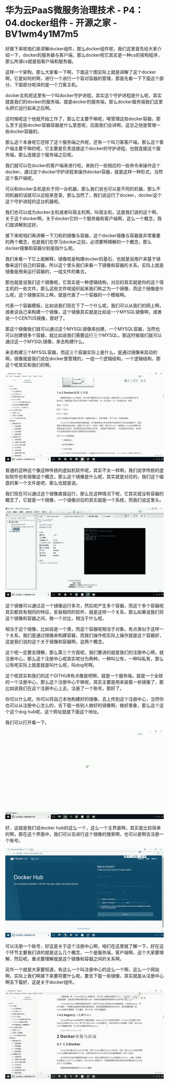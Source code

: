 # 华为云PaaS微服务治理技术 - P4：04.docker组件 - 开源之家 - BV1wm4y1M7m5

好接下来呢咱们来讲解docker组件，那么docker组件呢，我们这里首先给大家介绍一下，docker的服务器与客户端，那么docker呢它其实是一种cs的架构程序，那么所谓cs就是指客户端和服务器。

这样一个架构，那么大家看一下啊，下面这个图实际上就是讲解了这个docker啊，它是如何的啊，进行一个进行一个容对容器的管理，那首先看一下下面这个部分，下面部分呢讲的是一个刀客主机。

docker主机呢这里有一个叫docker守护进程，其实这个守护进程是什么呢，其实就是我们的docker的服务端，就是docker的服务端，那么docker服务端我们这里头把它运行起来之后啊。

这时候呢这个他就开始工作了，那么它主要干嘛呢，唉管理这些docker容器，那么至于这些docker容器容器是什么意思呢，后面我们会讲啊，这总之他是管理一些docker容器的。

那么这个本身呢它还除了这个服务端之外呢，还有一个叫刀客客户端，那么这个客户端主要干嘛的呢，它主要是负责连接这个docker的守护进程，也就连接这个服务端，那么连接这个服务端之后呢。

我们就可以在docker的客户端来进行呃，来执行一些相应的一些命令来操作这个docker，通过这个docker守护进程来操作docker容器，就是这样一种形式，当然这个客户端呢。

可以和docker主机是处于同一台机器，那么我们说也可以是不同的机器，那么不同机器的话就可以远程来登录，那么当然了，我们说运行了docker，docker这个这个守护进程的这台机器呢。

我们也可以成为docker主机或者叫宿主机啊，叫宿主机，这是我们说的这个啊，关于这个docker啊，关于docker它的一个服务器和客户端啊，这么一个概念，我们就讲解到这好。

接下来呢咱们再讲解一下刀和的镜像与容器，这个docker镜像与容器是非常重要的两个概念，也是我们在学习docker之前，必须要啊理解的一个概念，那么docker镜像和容器分别是指什么呢。

我们来看一下它上面解释，镜像呢是构建docker的基石，也就是说用户来基于镜像来运行自己的容器，所以这个里头我们来看一下镜像和容器的关系，实际上就是镜像是用来运行容器的，一组文件的集合。

那也就是说我们这个镜像呢，它其实是一种逻辑结构，对应的其实就是你的这个宿主机的一些文件，那么这些文件呢组织起来我们称之为一个镜像，而这个镜像是什么呢，这个镜像实际上啊，就是代表了一个容器的一个模板啊。

代表一个容器模板，比如说我们现在下了一个什么呢，我们可以从我们的网上啊，或者说自己来构建一个镜像，这个镜像其实就是比如说一个MYSQL镜像啊，或者说一个CENTOS镜像，那好了。

那这个镜像我们就可以通过这个MYSQL镜像来创建，一个MYSQL容器，当然也可以创建很多个容器，就比如说我们需要运行三个MYSQL，那这时候我们就可以通过这一个MYSQL镜像，来去构建什么。

来去构建三个MYSQL容器，而这三个容器实际上是什么，是通过镜像来启动的啊，镜像就是我们说在docker里管理的，一组一个逻辑结构，一个逻辑结构，那这个呢其实和我们的啊。



![](img/a53e4dfc0975759d5d1d4cd154740f8e_1.png)

普通的这种这个像这种传统的虚拟机软件呢，其实不太一样啊，我们说学传统的虚拟软件也有镜像这个概念，那么这个镜像是什么呢，其实就是对应的，我们这个磁盘的某一个文件是吧，那么也就是说。

我们现在可以通过这个镜像直接运行，那么在这种情况下呢，它其实就没有容器的概念了，它就是一个镜像，一个镜像对应的其实就是一个系统，而我们说这里头。



![](img/a53e4dfc0975759d5d1d4cd154740f8e_3.png)

这个镜像可以通过这一个镜像运行多次，然后呢产生多个容器，而这个多个容器呢其实都具有相同的特征，安装相同的软件，就是这样一个关系，那么如果说我们将这个镜像和容器之间，做一个对比，相当于什么呢。

相当于这个镜像，比如说是一个类，而这个容器呢相当于对象，有点类似于这样一个关系，我们是通过镜像来构建容器，而我们操作呢实际上操作就是这个容器好，这是我们说的这个关于镜像和容器啊，这两个概念。

这个呢一定要去理解，那么第三个方面呢，我们要讲的就是我们的注册中心啊，就注册中心，那么这个注册中心呢其实呢分为两种，一种叫公有，一种叫私有，那么公有呢实际上就是就是叫什么呢，叫dog号啊。

这个呢其实和我们的这个GITHUB有点像是吧啊，就是一个服务端，就是一个全球的一个注册中心，那么这个注册中心干嘛呢，其实主要是用来装载一些镜像了，那比如说我们在这个注册中心上去，注册了一个账号，那好了。

你可以什么呢，你可以将自己本地构建好的镜像，去上传到这个注册中心，当然你也可以从注册中心怎么的，去下载一些别人做好的镜像啊，做好景象，那么这个这个这个dog hub呢，这个网址就是下面这个地址。

我们可以打开看一下。

![](img/a53e4dfc0975759d5d1d4cd154740f8e_5.png)

好，这就是我们说docker hub的这么一个，这么一个主界面啊，其实是比较简单的啊，那在这个界面中，我们可以去进行这个镜像的搜索啊，也可以是啊去注册一个账号。



![](img/a53e4dfc0975759d5d1d4cd154740f8e_7.png)

可以注册一个账号，好这是关于这个注册中心啊，咱们在这里就了解一下，好在这个环节主要我们讲的就是这么几个概念，一个是服务端，客户端啊，这个大家要理解，然后呢，重点要理解就是这个镜像和容器之间的关系啊。

另外一个就是大家要知道，有这么一个叫注册中心的这么一个啊，这么一个网站啊，实际上我们啊接下来要将要什么呢，要去下载一些镜像，其实就是从注册中心啊去下载好，这是关于docker组件。



![](img/a53e4dfc0975759d5d1d4cd154740f8e_9.png)
